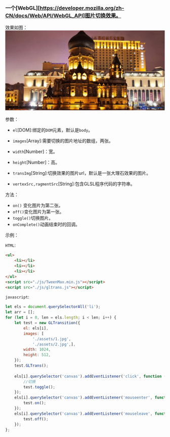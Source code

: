 ### 一个[WebGL][https://developer.mozilla.org/zh-CN/docs/Web/API/WebGL_API]图片切换效果。

效果如图：![webgl效果](./example/assets/example.gif)

参数：

- `el`[DOM]:绑定的`DOM`元素，默认是`body`。

- `images`[Array]:需要切换的图片地址的数组，两张。
- `width`[Number]：宽。
- `height`[Number]：高。
- `transImg`[String]:切换效果的图片url，默认是一张大理石效果的图片。
- `vertexSrc,ragmentSrc`[String]:包含GLSL程序代码的字符串。

方法：

- `on()` 变化图片为第二张。
- `off()`变化图片为第一张。
- `toggle()`切换图片。
- `onComplete()`动画结束时的回调。

示例：

`HTML`:

```html
<ul>
    <li></li>
    <li></li>
    <li></li>
</ul>
<script src="./js/TweenMax.min.js"></script>
<script src="./js/gltrans.js"></script>
```

`javascript`:

```javascript
let els = document.querySelectorAll('li');
let arr = [];
for (let i = 0, len = els.length; i < len; i++) {
    let test = new GLTransition({
        el: els[i],
        images: [
            './assets/1.jpg',
            './assets/2.jpg',],
        width: 1024,
        height: 512,
    });
    test.GLTrans();

    els[i].querySelector('canvas').addEventListener('click', function (params) {
        //切换
        test.toggle();
    });
    els[i].querySelector('canvas').addEventListener('mouseenter', function (params) {
        test.on();
    });
    els[i].querySelector('canvas').addEventListener('mouseleave', function (params) {
        test.off();
    });
};
```



